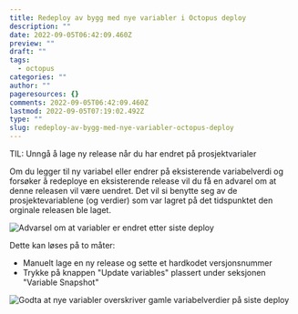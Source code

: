 ```yaml
---
title: Redeploy av bygg med nye variabler i Octopus deploy
description: ""
date: 2022-09-05T06:42:09.460Z
preview: ""
draft: ""
tags:
  - octopus
categories: ""
author: ""
pageresources: {}
comments: 2022-09-05T06:42:09.460Z
lastmod: 2022-09-05T07:19:02.492Z
type: ""
slug: redeploy-av-bygg-med-nye-variabler-octopus-deploy
---
```


TIL: Unngå å lage ny release når du har endret på prosjektvarialer

<!--more-->
Om du legger til ny variabel eller endrer på eksisterende variabelverdi og forsøker å redeploye en eksisterende release vil du få en advarel om at denne releasen vil være uendret. Det vil si benytte seg av de prosjektevariablene (og verdier) som var lagret på det tidspunktet den orginale releasen ble laget. 



![Advarsel om at variabler er endret etter siste deploy](/img/update-variabel1.png)

Dette kan løses på to måter:
- Manuelt lage en ny release og sette et hardkodet versjonsnummer
- Trykke på knappen "Update variables" plassert under seksjonen "Variable Snapshot"

![Godta at nye variabler overskriver gamle variabelverdier på siste deploy](/img/update-variabel2.png)